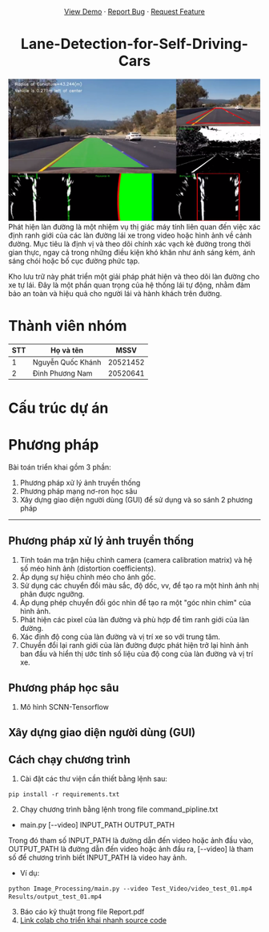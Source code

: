 <a name="readme-top"></a>
<div align="center">
  <p align="center">
    <a href="https://www.youtube.com/channel/UCKaMI0RBxF26f6j0Q8RRyTw">View Demo</a>
    ·
    <a href="https://github.com/nqkhanh2002/Lane-Detection-for-Self-Driving-Cars/issues">Report Bug</a>
    ·
    <a href="https://github.com/nqkhanh2002/Lane-Detection-for-Self-Driving-Cars/pulls">Request Feature</a>
  </p>
</div>

<h1 align="center">Lane-Detection-for-Self-Driving-Cars</h1>
<img src="Image_Resrouces\intro_readme.png"> <br>
Phát hiện làn đường là một nhiệm vụ thị giác máy tính liên quan đến việc xác định ranh giới của các làn đường lái xe trong video hoặc hình ảnh về cảnh đường. Mục tiêu là định vị và theo dõi chính xác vạch kẻ đường trong thời gian thực, ngay cả trong những điều kiện khó khăn như ánh sáng kém, ánh sáng chói hoặc bố cục đường phức tạp.

Kho lưu trữ này phát triển một giải pháp phát hiện và theo dõi làn đường cho xe tự lái. Đây là một phần quan trọng của hệ thống lái tự động, nhằm đảm bảo an toàn và hiệu quả cho người lái và hành khách trên đường.
# Thành viên nhóm 
| STT | Họ và tên | MSSV |
|-------|-------|-------|
| 1 | Nguyễn Quốc Khánh | 20521452 |
| 2 | Đinh Phương Nam | 20520641 |
# Cấu trúc dự án
# Phương pháp
Bài toán triển khai gồm 3 phần: 
1. Phương pháp xử lý ảnh truyền thống
2. Phương pháp mạng nơ-ron học sâu
3. Xây dựng giao diện người dùng (GUI) để sử dụng và so sánh 2 phương pháp 
------- 
## Phương pháp xử lý ảnh truyền thống
1. Tính toán ma trận hiệu chỉnh camera (camera calibration matrix) và hệ số méo hình ảnh (distortion coefficients).
2. Áp dụng sự hiệu chỉnh méo cho ảnh gốc.
3. Sử dụng các chuyển đổi màu sắc, độ dốc, vv, để tạo ra một hình ảnh nhị phân được ngưỡng.
4. Áp dụng phép chuyển đổi góc nhìn để tạo ra một "góc nhìn chim" của hình ảnh.
5. Phát hiện các pixel của làn đường và phù hợp để tìm ranh giới của làn đường.
6. Xác định độ cong của làn đường và vị trí xe so với trung tâm.
7. Chuyển đổi lại ranh giới của làn đường được phát hiện trở lại hình ảnh ban đầu và hiển thị ước tính số liệu của độ cong của làn đường và vị trí xe.
## Phương pháp học sâu 
1. Mô hình SCNN-Tensorflow
## Xây dựng giao diện người dùng (GUI)
## Cách chạy chương trình
1. Cài đặt các thư viện cần thiết bằng lệnh sau:
```
pip install -r requirements.txt
```
2. Chạy chương trình bằng lệnh trong file command_pipline.txt
- main.py [--video] INPUT_PATH OUTPUT_PATH 

Trong đó tham số INPUT_PATH là đường dẫn đến video hoặc ảnh đầu vào, OUTPUT_PATH là đường dẫn đến video hoặc ảnh đầu ra, [--video] là tham số để chương trình biết INPUT_PATH là video hay ảnh.
- Ví dụ:
```
python Image_Processing/main.py --video Test_Video/video_test_01.mp4 Results/output_test_01.mp4
```
3. Báo cáo kỹ thuật trong file Report.pdf
4. [Link colab cho triển khai nhanh source code](https://colab.research.google.com/drive/1ymFbIRuQhlgN0u20zoaH9lyR3gm5emF0?usp=sharing)